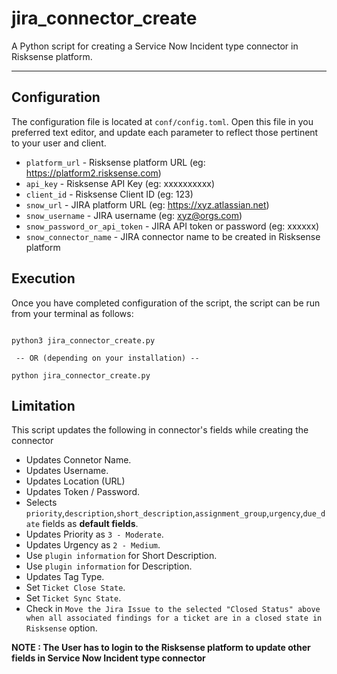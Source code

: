 # jira_connector_create
A Python script for creating a Service Now Incident type connector in Risksense platform.

----

## Configuration
The configuration file is located at `conf/config.toml`. Open this file
in you preferred text editor, and update each parameter to reflect those
pertinent to your user and client.

 * `platform_url` - Risksense platform URL (eg: https://platform2.risksense.com)
 * `api_key` - Risksense API Key (eg: xxxxxxxxxx)
 * `client_id` - Risksense Client ID (eg: 123)
 * `snow_url` - JIRA platform URL (eg: https://xyz.atlassian.net)
 * `snow_username` - JIRA username (eg: xyz@orgs.com)
 * `snow_password_or_api_token` - JIRA API token or password (eg: xxxxxx)
 * `snow_connector_name` - JIRA connector name to be created in Risksense platform


## Execution
Once you have completed configuration of the script, the script can be run from your
terminal as follows:

```commandline

python3 jira_connector_create.py

 -- OR (depending on your installation) --

python jira_connector_create.py

```


## Limitation
This script updates the following in connector's fields while creating the connector
 * Updates Connetor Name.
 * Updates Username.
 * Updates Location (URL)
 * Updates Token / Password.
 * Selects `priority`,`description`,`short_description`,`assignment_group`,`urgency`,`due_date` fields as __default fields__.
 * Updates Priority as `3 - Moderate`.
 * Updates Urgency as `2 - Medium`. 
 * Use `plugin information` for Short Description.
 * Use `plugin information` for Description.
 * Updates Tag Type.
 * Set `Ticket Close State`.
 * Set `Ticket Sync State`.
 * Check in `Move the Jira Issue to the selected "Closed Status" above when all associated findings for a ticket are in a closed state in Risksense` option.

__NOTE : The User has to login to the Risksense platform to update other fields in Service Now Incident type connector__